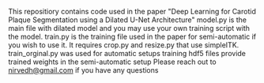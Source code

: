 This repositiory contains code used in the paper "Deep Learning for Carotid Plaque Segmentation using a Dilated U-Net Architecture"
model.py is the main file with dilated model and you may use your own training script with the model.
train.py is the training file used in the paper for semi-automatic if you wish to use it. It requires crop.py and resize.py that use simpleITK.
train_orginal.py was used for automatic setups training
hdf5 files provide trained weights in the semi-automatic setup
Please reach out to nirvedh@gmail.com if you have any questions


